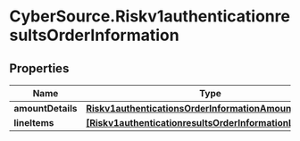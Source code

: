 # CyberSource.Riskv1authenticationresultsOrderInformation

## Properties
Name | Type | Description | Notes
------------ | ------------- | ------------- | -------------
**amountDetails** | [**Riskv1authenticationsOrderInformationAmountDetails**](Riskv1authenticationsOrderInformationAmountDetails.md) |  | [optional] 
**lineItems** | [**[Riskv1authenticationresultsOrderInformationLineItems]**](Riskv1authenticationresultsOrderInformationLineItems.md) |  | [optional] 


